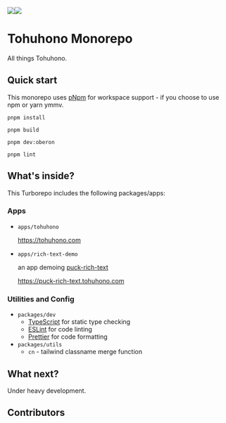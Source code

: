 <img src="https://img.shields.io/badge/Current Status:%20-000.svg"><img src="https://img.shields.io/badge/Move%20fast%20and%20break%20things-red.svg">

# Tohuhono Monorepo

All things Tohuhono.

## Quick start

This monorepo uses [pNpm](https://pnpm.io/) for workspace support - if you choose to use npm or yarn ymmv.

```
pnpm install

pnpm build

pnpm dev:oberon

pnpm lint
```

## What's inside?

This Turborepo includes the following packages/apps:

### Apps

- `apps/tohuhono`

  https://tohuhono.com

- `apps/rich-text-demo`

  an app demoing [puck-rich-text](https://www.npmjs.com/package/@tohuhono/puck-rich-text)

  https://puck-rich-text.tohuhono.com

### Utilities and Config

- `packages/dev`
  - [TypeScript](https://www.typescriptlang.org/) for static type checking
  - [ESLint](https://eslint.org/) for code linting
  - [Prettier](https://prettier.io) for code formatting
- `packages/utils`
  - `cn` - tailwind classname merge function

## What next?

Under heavy development.

## Contributors
